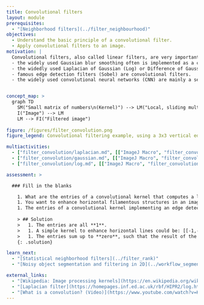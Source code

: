 ```yaml
---
title: Convolutional filters
layout: module
prerequisites:
  - "[Neighborhood filters](../filter_neighbourhood)"
objectives:
  - Understand the basic principle of a convolutional filter.
  - Apply convolutional filters to an image.
motivation: |
  Convolutional filters, also called linear filters, are very important, because
  - the widely used Gaussian blur smoothing often is implemented as a convolutional filter.
  - the widedly used Laplacian of Gaussian (Log) or Difference of Gaussian (DoG) spot detection filters often are implemented as a convolutional filters.
  - famous edge detection filters (Sobel) are convolutional filters.
  - the widely used convolutional neural networks (CNN) are mainly a sequence of convolutional filters.


concept_map: >
  graph TD
    SM("Small matrix of numbers\n(Kernel)") --> LM("Local, sliding multiplication")
    I("Image") --> LM
    LM --> FI("Filtered image")
    
figure: /figures/filter_convolution.png
figure_legend: Convolutional filtering example, using a 3x3 vertical edge detection filter.

multiactivities:
  - ["filter_convolution/laplacian.md", [["ImageJ Macro", "filter_convolution/laplacian_imagejmacro.ijm"], ["skimage napari", "filter_convolution/laplacian_skimage_napari.py"]]]
  - ["filter_convolution/gaussian.md", [["ImageJ Macro", "filter_convolution/gaussian_imagejmacro.ijm"], ["skimage napari", "filter_convolution/gaussian_skimage_napari.py"]]]
  - ["filter_convolution/log.md", [["ImageJ Macro", "filter_convolution/log_imagejmacro.ijm"], ["skimage napari", "filter_convolution/log_skimage_napari.py"]]]

assessment: >

  ### Fill in the blanks

    1. What are the entries of a convolutional kernel that computes a local sum?
    1. You want to enhance horizontal filamentous structures in an image, how would a convolutional kernel for this look like?
    1. The entries of a convolutional kernel implementing an edge detection typically sum up to \_\_\_.
    
    > ## Solution
    >   1. The entries are all **1**. 
    >   1. A simple kernel to enhance horizontal lines could be: [[-1,-1,-1],[2,2,2],[-1,-1,-1]]
    >   1. The entries sum up to **zero**, such that the result of the convolution in image regions without edges is zero.
    {: .solution}

learn_next:
  - "[Statistical neighborhood filters](../filter_rank)"
  - "[Noisy object segmentation and filtering in 2D](../workflow_segment_2d_noisy_nuclei_filter_objects_measure_shape)"

external_links:
  - "[Wikipedia: Image processing kernels](https://en.wikipedia.org/wiki/Kernel_(image_processing))"
  - "[Laplacian filter](https://homepages.inf.ed.ac.uk/rbf/HIPR2/log.htm)"
  - "[What is a convolution? (Video)](https://www.youtube.com/watch?v=KuXjwB4LzSA)"
---
```


